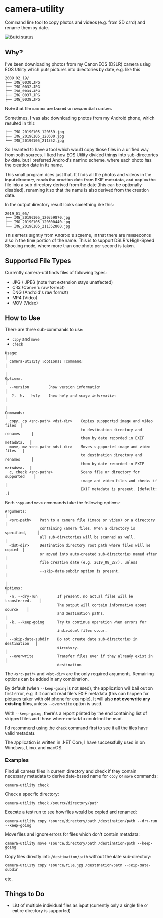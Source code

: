 # camera-utility

Command line tool to copy photos and videos (e.g. from SD card) and
rename them by date.

[![Build status](https://ci.appveyor.com/api/projects/status/bjyr7h0qwtcx1kby/branch/master?svg=true)](https://ci.appveyor.com/project/Caleb9/camera-utility/branch/master)


## Why?

I've been downloading photos from my Canon EOS (DSLR) camera using EOS
Utility which puts pictures into directories by date, e.g. like this

```
2009_02_19/
├── IMG_0030.JPG
├── IMG_0032.JPG
├── IMG_0034.JPG
├── IMG_0037.JPG
├── IMG_0038.JPG
```

Note that file names are based on sequential number.

Sometimes, I was also downloading photos from my Android phone, which
resulted in this:

```
├── IMG_20190105_120559.jpg
├── IMG_20190105_120600.jpg
└── IMG_20190105_211552.jpg
```

So I wanted to have a tool which would copy those files in a unified
way from both sources. I liked how EOS Utility divided things into
sub-directories by date, but I preferred Android's naming scheme,
where each photo has the creation date in its name.

This small program does just that. It finds all the photos and videos
in the input directory, reads the creation date from EXIF metadata,
and copies the file into a sub-directory derived from the date (this
can be optionally disabled), renaming it so that the name is also
derived from the creation date.

In the output directory result looks something like this:

```
2019_01_05/
├── IMG_20190105_120559870.jpg
├── IMG_20190105_120600440.jpg
└── IMG_20190105_211552800.jpg
```

This differs slightly from Android's scheme, in that there are
milliseconds also in the time portion of the name. This is to support
DSLR's High-Speed Shooting mode, where more than one photo per second
is taken.


## Supported File Types

Currently camera-util finds files of following types:
* JPG / JPEG (note that extension stays unaffected)
* CR2 (Canon's raw format)
* DNG (Android's raw format)
* MP4 (Video)
* MOV (Video)


## How to Use

There are three sub-commands to use:
* `copy` and `move`
* `check`

```
Usage:                                                                      │
  camera-utility [options] [command]                                        │
                                                                            │
Options:                                                                    │
  --version         Show version information                                │
  -?, -h, --help    Show help and usage information                         │
                                                                            │
Commands:                                                                   │
  copy, cp <src-path> <dst-dir>    Copies suppported image and video files  │
                                   to destination directory and renames     │
                                   them by date recorded in EXIF metadata.  │
  move, mv <src-path> <dst-dir>    Moves suppported image and video files   │
                                   to destination directory and renames     │
                                   them by date recorded in EXIF metadata.  │
  c, check <src-paths>             Scans file or directory for supported    │
                                   image and video files and checks if      │
                                   EXIF metadata is present. [default: .]
```

Both `copy` and `move` commands take the following options:

```
Arguments:                                                                  │
  <src-path>    Path to a camera file (image or video) or a directory       │
                containing camera files. When a directory is specified,     │
                all sub-directories will be scanned as well.                │
  <dst-dir>     Destination directory root path where files will be copied  │
                or moved into auto-created sub-directories named after      │
                file creation date (e.g. 2019_08_22/), unless               │
                --skip-date-subdir option is present.                       │
                                                                            │
Options:                                                                    │
  -n, --dry-run         If present, no actual files will be transferred.    │
                        The output will contain information about source    │
                        and destination paths.                              │
  -k, --keep-going      Try to continue operation when errors for           │
                        individual files occur.                             │
  --skip-date-subdir    Do not create date sub-directories in destination   │
                        directory.                                          │
  --overwrite           Transfer files even if they already exist in        │
                        destination.
```

The `<src-path>` and `<dst-dir>` are the only required
arguments. Remaining options can be added in any combination.

By default (when `--keep-going` is not used), the application will
bail out on first error, e.g. if it cannot read file's EXIF metadata
(this can happen for pictures taken with old phone for example). It
will also **not overwrite any existing files**, unless `--overwrite`
option is used.

With `--keep-going`, there's a report printed by the end containing
list of skipped files and those where metadata could not be read.

I'd recommend using the `check` command first to see if all the files
have valid metadata.

The application is written in .NET Core, I have successfully used in
on Windows, Linux and macOS.


### Examples

Find all camera files in current directory and check if they contain
necessary metadata to derive date-based name for `copy` or `move`
commands:
```
camera-utility check
```

Check a specific directory:
```
camera-utility check /source/directory/path
```

Execute a test run to see how files would be copied and renamed:
```
camera-utility copy /source/directory/path /destination/path --dry-run --keep-going
```

Move files and ignore errors for files which don't contain metadata:
```
camera-utility move /source/directory/path /destination/path --keep-going
```

Copy files directly into `/destination/path` without the date
sub-directory:
```
camera-utility copy /source/file.jpg /destination/path --skip-date-subdir
```

etc.


## Things to Do

* List of multiple individual files as input (currently only a single
  file or entire directory is supported)
